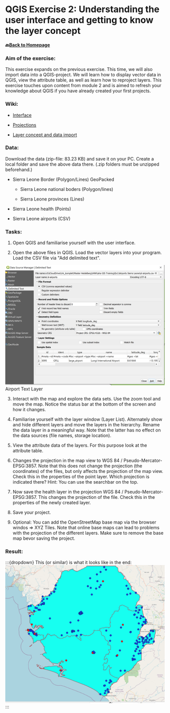 # QGIS Exercise 2: Understanding the user interface and getting to know the layer concept

__🔙[Back to Homepage](/content/intro.md)__

### Aim of the exercise:

This exercise expands on the previous exercise. This time, we will also import data into a QGIS-project.
We will learn how to display vector data in QGIS, view the attribute table, as well as learn how to reproject layers.
This exercise touches upon content from module 2 and is aimed to refresh your knowledge about QGIS if you have already created your first projects. 

### Wiki:

- [Interface](https://github.com/QGIS_Training/gis-training-resource-center/Wiki/en_qgis_interface_wiki.md)

- [Projections](https://github.com/QGIS_Training/gis-training-resource-center/Wiki/en_qgis_projections_wiki.md)

- [Layer concept and data import](https://github.com/QGIS_Training/gis-training-resource-center/Wiki/en_qgis_layer_concept_wiki.md)


### Data:

Download the data (zip-file: 83.23 KB) and save it on your PC. Create a local folder and save the above data there. (.zip folders must be unzipped beforehand.)

- Sierra Leone Border (Polygon/Lines) GeoPacked

  - Sierra Leone national boders (Polygon/lines)

  - Sierra Leone provinces (Lines)

- Sierra Leone health (Points)
- Sierra Leone airports (CSV)

### Tasks:

1. Open QGIS and familiarise yourself with the user interface. 

2. Open the above files in QGIS. Load the vector layers into your program. Load the CSV file via "Add delimited text".

![QGIS_User_Interface](/fig/en_airports_text_layer.png)
Airport Text Layer 

3. Interact with the map and explore the data sets. Use the zoom tool and move the map. Notice the status bar at the bottom of the screen and how it changes.

4. Familiarise yourself with the layer window (Layer List). Alternately show and hide different layers and move the layers in the hierarchy. Rename the data layer in a meaningful way. Note that the latter has no effect on the data sources (file names, storage location).

5. View the attribute data of the layers. For this purpose look at the attribute table.

6. Changes the projection in the map view to WGS 84 / Pseudo-Mercator- EPSG:3857. Note that this does not change the projection (the coordinates) of the files, but only affects the projection of the map view.  Check this in the properties of the point layer. Which projection is indicated there? Hint: You can use the searchbar on the top.

7. Now save the health layer in the projection WGS 84 / Pseudo-Mercator- EPSG:3857. This changes the projection of the file. Check this in the properties of the newly created layer.

8. Save your project.

9. Optional: You can add the OpenStreetMap base map via the browser windos => XYZ Tiles. Note that online base maps can lead to problems with the projection of the different layers. Make sure to remove the base map bevor saving the project.

### Result: 

:::{dropdown} This (or similar) is what it looks like in the end:
![QGIS_User_Interface](/fig/en_eExercise_1_result.png)
:::


